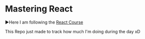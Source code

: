 # Mastering React

▶️Here I am following the <a href="https://www.youtube.com/watch?v=Bvwq_S0n2pk&t=18336s&ab_channel=freeCodeCamp.org">React Course <a/>

This Repo just made to track how much I'm doing during the day xD
